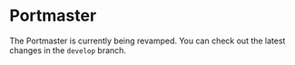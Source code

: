 # Portmaster

The Portmaster is currently being revamped. You can check out the latest changes in the `develop` branch.
